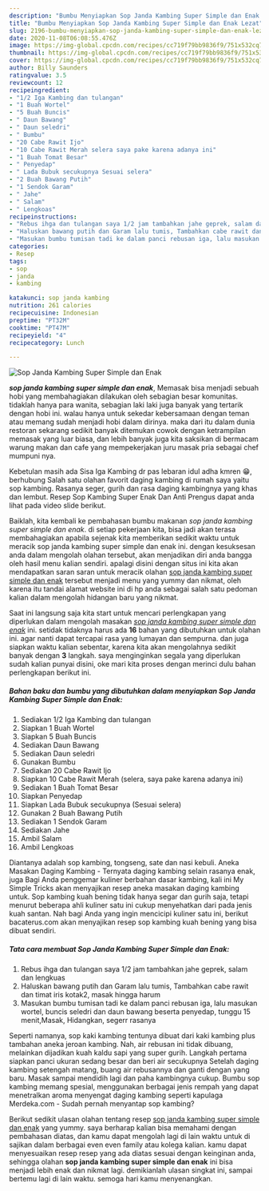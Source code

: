 ```yaml
---
description: "Bumbu Menyiapkan Sop Janda Kambing Super Simple dan Enak Lezat"
title: "Bumbu Menyiapkan Sop Janda Kambing Super Simple dan Enak Lezat"
slug: 2196-bumbu-menyiapkan-sop-janda-kambing-super-simple-dan-enak-lezat
date: 2020-11-08T06:08:55.476Z
image: https://img-global.cpcdn.com/recipes/cc719f79bb9836f9/751x532cq70/sop-janda-kambing-super-simple-dan-enak-foto-resep-utama.jpg
thumbnail: https://img-global.cpcdn.com/recipes/cc719f79bb9836f9/751x532cq70/sop-janda-kambing-super-simple-dan-enak-foto-resep-utama.jpg
cover: https://img-global.cpcdn.com/recipes/cc719f79bb9836f9/751x532cq70/sop-janda-kambing-super-simple-dan-enak-foto-resep-utama.jpg
author: Billy Saunders
ratingvalue: 3.5
reviewcount: 12
recipeingredient:
- "1/2 Iga Kambing dan tulangan"
- "1 Buah Wortel"
- "5 Buah Buncis"
- " Daun Bawang"
- " Daun seledri"
- " Bumbu"
- "20 Cabe Rawit Ijo"
- "10 Cabe Rawit Merah selera saya pake karena adanya ini"
- "1 Buah Tomat Besar"
- " Penyedap"
- " Lada Bubuk secukupnya Sesuai selera"
- "2 Buah Bawang Putih"
- "1 Sendok Garam"
- " Jahe"
- " Salam"
- " Lengkoas"
recipeinstructions:
- "Rebus ihga dan tulangan saya 1/2 jam tambahkan jahe geprek, salam dan lengkuas"
- "Haluskan bawang putih dan Garam lalu tumis, Tambahkan cabe rawit dan timat iris kotak2, masak hingga harum"
- "Masukan bumbu tumisan tadi ke dalam panci rebusan iga, lalu masukan wortel, buncis seledri dan daun bawang beserta penyedap, tunggu 15 menit,Masak, Hidangkan, segerr rasanya"
categories:
- Resep
tags:
- sop
- janda
- kambing

katakunci: sop janda kambing 
nutrition: 261 calories
recipecuisine: Indonesian
preptime: "PT32M"
cooktime: "PT47M"
recipeyield: "4"
recipecategory: Lunch

---
```



![Sop Janda Kambing Super Simple dan Enak](https://img-global.cpcdn.com/recipes/cc719f79bb9836f9/751x532cq70/sop-janda-kambing-super-simple-dan-enak-foto-resep-utama.jpg)

<b><i>sop janda kambing super simple dan enak</i></b>, Memasak bisa menjadi sebuah hobi yang membahagiakan dilakukan oleh sebagian besar komunitas. tidaklah hanya para wanita, sebagian laki laki juga banyak yang tertarik dengan hobi ini. walau hanya untuk sekedar kebersamaan dengan teman atau memang sudah menjadi hobi dalam dirinya. maka dari itu dalam dunia restoran sekarang sedikit banyak ditemukan cowok dengan ketrampilan memasak yang luar biasa, dan lebih banyak juga kita saksikan di bermacam warung makan dan cafe yang mempekerjakan juru masak pria sebagai chef mumpuni nya.

Kebetulan masih ada Sisa Iga Kambing dr pas lebaran idul adha kmren 😁, berhubung Salah satu olahan favorit daging kambing di rumah saya yaitu sop kambing. Rasanya seger, gurih dan rasa daging kambingnya yang khas dan lembut. Resep Sop Kambing Super Enak Dan Anti Prengus dapat anda lihat pada video slide berikut.

Baiklah, kita kembali ke pembahasan bumbu makanan <i>sop janda kambing super simple dan enak</i>. di setiap pekerjaan kita, bisa jadi akan terasa membahagiakan apabila sejenak kita memberikan sedikit waktu untuk meracik sop janda kambing super simple dan enak ini. dengan kesuksesan anda dalam mengolah olahan tersebut, akan menjadikan diri anda bangga oleh hasil menu kalian sendiri. apalagi disini dengan situs ini kita akan mendapatkan saran saran untuk meracik olahan <u>sop janda kambing super simple dan enak</u> tersebut menjadi menu yang yummy dan nikmat, oleh karena itu tandai alamat website ini di hp anda sebagai salah satu pedoman kalian dalam mengolah hidangan baru yang nikmat.


Saat ini langsung saja kita start untuk mencari perlengkapan yang diperlukan dalam mengolah masakan <u><i>sop janda kambing super simple dan enak</i></u> ini. setidak tidaknya harus ada <b>16</b> bahan yang dibutuhkan untuk olahan ini. agar nanti dapat tercapai rasa yang lumayan dan sempurna. dan juga siapkan waktu kalian sebentar, karena kita akan mengolahnya sedikit banyak dengan <b>3</b> langkah. saya menginginkan segala yang diperlukan sudah kalian punyai disini, oke mari kita proses dengan merinci dulu bahan perlengkapan berikut ini.

<!--inarticleads1-->

##### Bahan baku dan bumbu yang dibutuhkan dalam menyiapkan Sop Janda Kambing Super Simple dan Enak:

1. Sediakan 1/2 Iga Kambing dan tulangan
1. Siapkan 1 Buah Wortel
1. Siapkan 5 Buah Buncis
1. Sediakan  Daun Bawang
1. Sediakan  Daun seledri
1. Gunakan  Bumbu
1. Sediakan 20 Cabe Rawit Ijo
1. Siapkan 10 Cabe Rawit Merah (selera, saya pake karena adanya ini)
1. Sediakan 1 Buah Tomat Besar
1. Siapkan  Penyedap
1. Siapkan  Lada Bubuk secukupnya (Sesuai selera)
1. Gunakan 2 Buah Bawang Putih
1. Sediakan 1 Sendok Garam
1. Sediakan  Jahe
1. Ambil  Salam
1. Ambil  Lengkoas


Diantanya adalah sop kambing, tongseng, sate dan nasi kebuli. Aneka Masakan Daging Kambing - Ternyata daging kambing selain rasanya enak, juga Bagi Anda penggemar kuliner berbahan dasar kambing, kali ini My Simple Tricks akan menyajikan resep aneka masakan daging kambing untuk. Sop kambing kuah bening tidak hanya segar dan gurih saja, tetapi menurut beberapa ahli kuliner satu ini cukup menyehatkan dari pada jenis kuah santan. Nah bagi Anda yang ingin mencicipi kuliner satu ini, berikut bacaterus.com akan menyajikan resep sop kambing kuah bening yang bisa dibuat sendiri. 

<!--inarticleads2-->

##### Tata cara membuat Sop Janda Kambing Super Simple dan Enak:

1. Rebus ihga dan tulangan saya 1/2 jam tambahkan jahe geprek, salam dan lengkuas
1. Haluskan bawang putih dan Garam lalu tumis, Tambahkan cabe rawit dan timat iris kotak2, masak hingga harum
1. Masukan bumbu tumisan tadi ke dalam panci rebusan iga, lalu masukan wortel, buncis seledri dan daun bawang beserta penyedap, tunggu 15 menit,Masak, Hidangkan, segerr rasanya


Seperti namanya, sop kaki kambing tentunya dibuat dari kaki kambing plus tambahan aneka jeroan kambing. Nah, air rebusan ini tidak dibuang, melainkan dijadikan kuah kaldu sapi yang super gurih. Langkah pertama siapkan panci ukuran sedang besar dan beri air secukupnya Setelah daging kambing setengah matang, buang air rebusannya dan ganti dengan yang baru. Masak sampai mendidih lagi dan paha kambingnya cukup. Bumbu sop kambing memang spesial, menggunakan berbagai jenis rempah yang dapat menetralkan aroma menyengat daging kambing seperti kapulaga Merdeka.com - Sudah pernah menyantap sop kambing? 

Berikut sedikit ulasan olahan tentang resep <u>sop janda kambing super simple dan enak</u> yang yummy. saya berharap kalian bisa memahami dengan pembahasan diatas, dan kamu dapat mengolah lagi di lain waktu untuk di sajikan dalam berbagai even even family atau kolega kalian. kamu dapat menyesuaikan resep resep yang ada diatas sesuai dengan keinginan anda, sehingga olahan <b>sop janda kambing super simple dan enak</b> ini bisa menjadi lebih enak dan nikmat lagi. demikianlah ulasan singkat ini, sampai bertemu lagi di lain waktu. semoga hari kamu menyenangkan.
